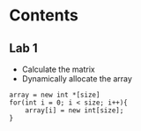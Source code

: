 # Contents
## Lab 1
* Calculate the matrix
* Dynamically allocate the array 
```
array = new int *[size]
for(int i = 0; i < size; i++){ 
    array[i] = new int[size];
}
```

  


